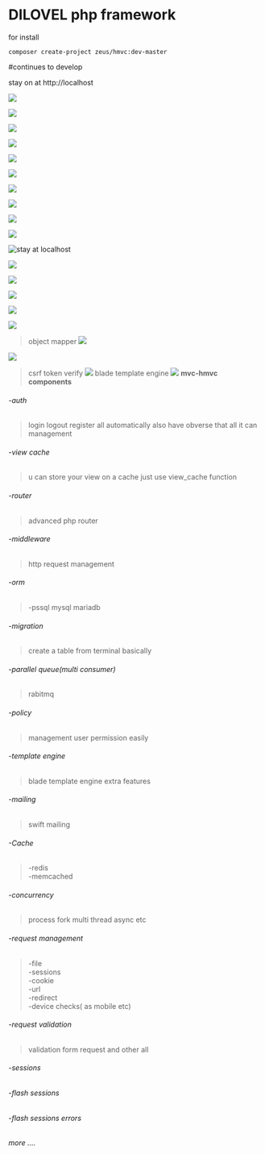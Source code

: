 # DILOVEL php framework 

for install 
```
composer create-project zeus/hmvc:dev-master
```

#continues to develop


stay on at http://localhost

![](https://i.ibb.co/Mnj8H9X/Screenshot-from-2020-09-03-22-12-40.png)

![](https://i.ibb.co/ZN5FGfQ/carbon-2.png)

![](https://i.ibb.co/Gs8mn0C/carbon-1.png)

![](https://i.ibb.co/5YDpGJ7/carbon-1.png)

![](https://i.ibb.co/8XBkyLw/carbon-1.png)

![](https://i.ibb.co/5rRVWF7/carbon.png)

![](https://i.ibb.co/dkCjz9p/carbon.png)

![](https://i.ibb.co/3msXfvd/carbon-5.png)

![](https://i.ibb.co/jGqZb7N/carbon-1.png)

![](https://i.ibb.co/7SWLnJ7/carbon.png)

![stay at localhost](https://i.ibb.co/NSVRG18/carbon.png)

![](https://i.ibb.co/t8vDxvK/carbon.png)

![](https://i.ibb.co/MP21tw6/carbon-2.png)

![](https://i.ibb.co/2gdD1vz/carbon-3.png)

![](https://i.ibb.co/L06T3Wm/carbon-3.png)

![](https://i.ibb.co/qyv0qJD/carbon-4.png)

 > object mapper 
![](https://i.ibb.co/3rrfD3q/carbon.png)
>
![](https://i.ibb.co/0D25d4B/carbon-1.png)

> csrf token verify
![](https://i.ibb.co/Bs7vV2N/carbon.png)
>blade template engine 
![](https://i.ibb.co/D15N68L/carbon.png)
**mvc-hmvc components** 
###### -auth
>login logout register all automatically also have obverse that all it can management
###### -view cache 
>u can store your view on a cache just use view_cache function
###### -router
>advanced php router
###### -middleware
>http request management
###### -orm
>-pssql mysql mariadb
###### -migration
>create a table from terminal basically

###### -parallel queue(multi consumer)
>rabitmq
###### -policy
>management user permission easily 
###### -template engine
>blade template engine extra features
###### -mailing 
>swift mailing 
###### -Cache
>-redis<br>
>-memcached<br>
###### -concurrency 
>process fork
>multi thread 
>async etc
###### -request management
>-file <br>
>-sessions<br>
>-cookie<br>
>-url<br>
>-redirect<br>
>-device checks( as mobile etc)
###### -request validation
>validation form request and other all 
###### -sessions 
###### -flash sessions 
###### -flash sessions  errors
###### more ....



